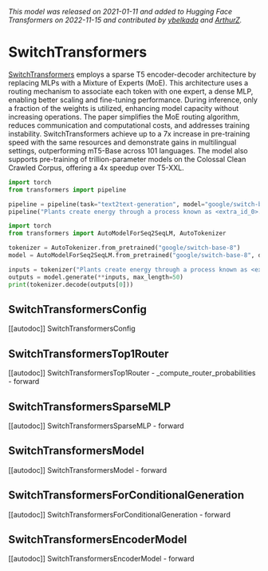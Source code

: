 <!--Copyright 2022 The HuggingFace Team. All rights reserved.

Licensed under the Apache License, Version 2.0 (the "License"); you may not use this file except in compliance with
the License. You may obtain a copy of the License at

http://www.apache.org/licenses/LICENSE-2.0

Unless required by applicable law or agreed to in writing, software distributed under the License is distributed on
an "AS IS" BASIS, WITHOUT WARRANTIES OR CONDITIONS OF ANY KIND, either express or implied. See the License for the
specific language governing permissions and limitations under the License.

⚠️ Note that this file is in Markdown but contain specific syntax for our doc-builder (similar to MDX) that may not be
rendered properly in your Markdown viewer.

-->
*This model was released on 2021-01-11 and added to Hugging Face Transformers on 2022-11-15 and contributed by [ybelkada](https://huggingface.co/ybelkada) and [ArthurZ](https://huggingface.co/ArthurZ).*

# SwitchTransformers

[SwitchTransformers](https://huggingface.co/papers/2101.03961) employs a sparse T5 encoder-decoder architecture by replacing MLPs with a Mixture of Experts (MoE). This architecture uses a routing mechanism to associate each token with one expert, a dense MLP, enabling better scaling and fine-tuning performance. During inference, only a fraction of the weights is utilized, enhancing model capacity without increasing operations. The paper simplifies the MoE routing algorithm, reduces communication and computational costs, and addresses training instability. SwitchTransformers achieve up to a 7x increase in pre-training speed with the same resources and demonstrate gains in multilingual settings, outperforming mT5-Base across 101 languages. The model also supports pre-training of trillion-parameter models on the Colossal Clean Crawled Corpus, offering a 4x speedup over T5-XXL.

<hfoptions id="usage">
<hfoption id="Pipeline">

```py
import torch
from transformers import pipeline

pipeline = pipeline(task="text2text-generation", model="google/switch-base-8", dtype="auto",)
pipeline("Plants create energy through a process known as <extra_id_0>.")
```

</hfoption>
<hfoption id="AutoModel">

```py
import torch
from transformers import AutoModelForSeq2SeqLM, AutoTokenizer

tokenizer = AutoTokenizer.from_pretrained("google/switch-base-8")
model = AutoModelForSeq2SeqLM.from_pretrained("google/switch-base-8", dtype="auto",)

inputs = tokenizer("Plants create energy through a process known as <extra_id_0>.", return_tensors="pt")
outputs = model.generate(**inputs, max_length=50)
print(tokenizer.decode(outputs[0]))
```

</hfoption>
</hfoptions>

## SwitchTransformersConfig

[[autodoc]] SwitchTransformersConfig

## SwitchTransformersTop1Router

[[autodoc]] SwitchTransformersTop1Router
    - _compute_router_probabilities
    - forward

## SwitchTransformersSparseMLP

[[autodoc]] SwitchTransformersSparseMLP
    - forward

## SwitchTransformersModel

[[autodoc]] SwitchTransformersModel
    - forward

## SwitchTransformersForConditionalGeneration

[[autodoc]] SwitchTransformersForConditionalGeneration
    - forward

## SwitchTransformersEncoderModel

[[autodoc]] SwitchTransformersEncoderModel
    - forward


